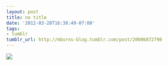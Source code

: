 ```yaml
---
layout: post
title: no title
date: '2012-03-28T16:38:49-07:00'
tags:
- tumblr
tumblr_url: http://mburns-blog.tumblr.com/post/20086872798
---
```

<img src="http://68.media.tumblr.com/tumblr_m1mccpW0Om1qzt3z9o1_1280.jpg"/>

